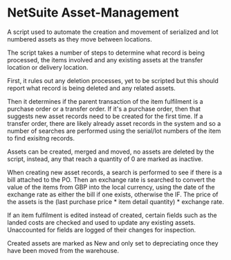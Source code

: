 # NetSuite Asset-Management
A script used to automate the creation and movement of serialized and lot numbered assets as they move between locations.

The script takes a number of steps to determine what record is being processed, the items involved and any existing assets at the transfer location or delivery location.

First, it rules out any deletion processes, yet to be scripted but this should report what record is being deleted and any related assets.

Then it determines if the parent transaction of the item fulfilment is a purchase order or a transfer order. If it's a purchase order, then that suggests new asset records need to be created for the first time.
If a transfer order, there are likely already asset records in the system and so a number of searches are performed using the serial/lot numbers of the item to find exisitng records.

Assets can be created, merged and moved, no assets are deleted by the script, instead, any that reach a quantity of 0 are marked as inactive.

When creating new asset records, a search is performed to see if there is a bill attached to the PO. Then an exchange rate is searched to convert the value of the items from GBP into the local currency, using the date of the exchange rate as either the bill if one exists, otherwise the IF. The price of the assets is the (last purchase price * item detail quantity) * exchange rate.

If an item fulfilment is edited instead of created, certain fields such as the landed costs are checked and used to update any existing assets. Unaccounted for fields are logged of their changes for inspection.

Created assets are marked as New and only set to depreciating once they have been moved from the warehouse.

